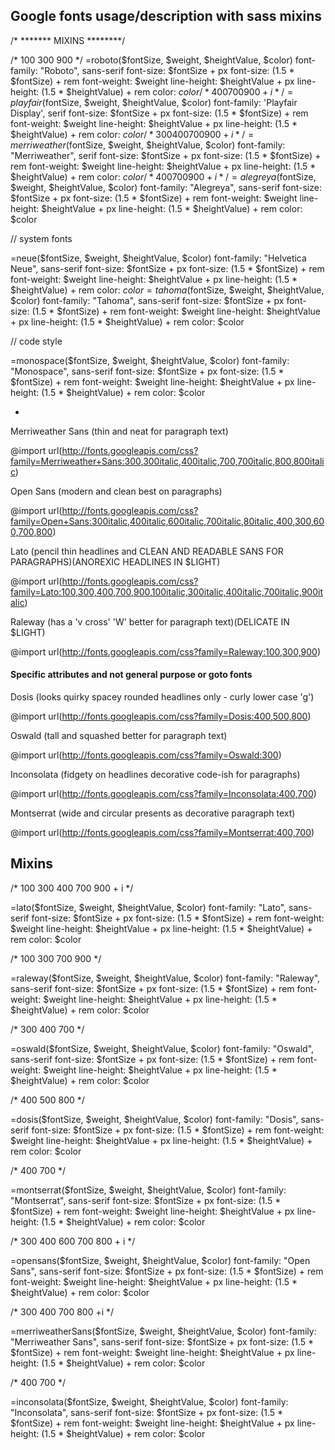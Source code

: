 ## Google fonts usage/description with sass mixins

/* ******* MIXINS ********/

/* 100 300 900 */
=roboto($fontSize, $weight, $heightValue, $color)
  font-family: "Roboto", sans-serif
  font-size: $fontSize + px
  font-size: (1.5 * $fontSize) + rem
  font-weight: $weight
  line-height: $heightValue + px
  line-height: (1.5 * $heightValue) + rem
  color: $color
/* 400 700 900 + i */
=playfair($fontSize, $weight, $heightValue, $color)
  font-family: 'Playfair Display', serif
  font-size: $fontSize + px
  font-size: (1.5 * $fontSize) + rem
  font-weight: $weight
  line-height: $heightValue + px
  line-height: (1.5 * $heightValue) + rem
  color: $color
/* 300 400 700 900 +i */
=merriweather($fontSize, $weight, $heightValue, $color)
  font-family: "Merriweather", serif
  font-size: $fontSize + px
  font-size: (1.5 * $fontSize) + rem
  font-weight: $weight
  line-height: $heightValue + px
  line-height: (1.5 * $heightValue) + rem
  color: $color
/* 400 700 900 + i */
=alegreya($fontSize, $weight, $heightValue, $color)
  font-family: "Alegreya", sans-serif
  font-size: $fontSize + px
  font-size: (1.5 * $fontSize) + rem
  font-weight: $weight
  line-height: $heightValue + px
  line-height: (1.5 * $heightValue) + rem
  color: $color

// system fonts

=neue($fontSize, $weight, $heightValue, $color)
  font-family: "Helvetica Neue", sans-serif
  font-size: $fontSize + px
  font-size: (1.5 * $fontSize) + rem
  font-weight: $weight
  line-height: $heightValue + px
  line-height: (1.5 * $heightValue) + rem
  color: $color
=tahoma($fontSize, $weight, $heightValue, $color)
  font-family: "Tahoma", sans-serif
  font-size: $fontSize + px
  font-size: (1.5 * $fontSize) + rem
  font-weight: $weight
  line-height: $heightValue + px
  line-height: (1.5 * $heightValue) + rem
  color: $color

// code style

=monospace($fontSize, $weight, $heightValue, $color)
  font-family: "Monospace", sans-serif
  font-size: $fontSize + px
  font-size: (1.5 * $fontSize) + rem
  font-weight: $weight
  line-height: $heightValue + px
  line-height: (1.5 * $heightValue) + rem
  color: $color

-

Merriweather Sans (thin and neat for paragraph text)

@import url(http://fonts.googleapis.com/css?family=Merriweather+Sans:300,300italic,400italic,700,700italic,800,800italic)

Open Sans (modern and clean best on paragraphs)

@import url(http://fonts.googleapis.com/css?family=Open+Sans:300italic,400italic,600italic,700italic,80italic,400,300,600,700,800)

Lato (pencil thin headlines and CLEAN AND READABLE SANS FOR PARAGRAPHS)(ANOREXIC HEADLINES IN $LIGHT)

@import url(http://fonts.googleapis.com/css?family=Lato:100,300,400,700,900,100italic,300italic,400italic,700italic,900italic)

Raleway (has a 'v cross' 'W' better for paragraph text)(DELICATE IN $LIGHT)

@import url(http://fonts.googleapis.com/css?family=Raleway:100,300,900)

#### Specific attributes and not general purpose or goto fonts

Dosis (looks quirky spacey rounded headlines only - curly lower case 'g')

@import url(http://fonts.googleapis.com/css?family=Dosis:400,500,800)

Oswald (tall and squashed better for paragraph text)

@import url(http://fonts.googleapis.com/css?family=Oswald:300)

Inconsolata (fidgety on headlines decorative code-ish for paragraphs)

@import url(http://fonts.googleapis.com/css?family=Inconsolata:400,700)

Montserrat (wide and circular presents as decorative paragraph text)

@import url(http://fonts.googleapis.com/css?family=Montserrat:400,700)

## Mixins 

/* 100 300 400 700 900 + i */

=lato($fontSize, $weight, $heightValue, $color)
  font-family: "Lato", sans-serif
  font-size: $fontSize + px
  font-size: (1.5 * $fontSize) + rem
  font-weight: $weight
  line-height: $heightValue + px
  line-height: (1.5 * $heightValue) + rem
  color: $color
  
/* 100 300 700 900 */

=raleway($fontSize, $weight, $heightValue, $color)
  font-family: "Raleway", sans-serif
  font-size: $fontSize + px
  font-size: (1.5 * $fontSize) + rem
  font-weight: $weight
  line-height: $heightValue + px
  line-height: (1.5 * $heightValue) + rem
  color: $color
  
/* 300 400 700 */

=oswald($fontSize, $weight, $heightValue, $color)
  font-family: "Oswald", sans-serif
  font-size: $fontSize + px
  font-size: (1.5 * $fontSize) + rem
  font-weight: $weight
  line-height: $heightValue + px
  line-height: (1.5 * $heightValue) + rem
  color: $color
  
/* 400 500 800 */

=dosis($fontSize, $weight, $heightValue, $color)
  font-family: "Dosis", sans-serif
  font-size: $fontSize + px
  font-size: (1.5 * $fontSize) + rem
  font-weight: $weight
  line-height: $heightValue + px
  line-height: (1.5 * $heightValue) + rem
  color: $color
  
/* 400 700 */

=montserrat($fontSize, $weight, $heightValue, $color)
  font-family: "Montserrat", sans-serif
  font-size: $fontSize + px
  font-size: (1.5 * $fontSize) + rem
  font-weight: $weight
  line-height: $heightValue + px
  line-height: (1.5 * $heightValue) + rem
  color: $color
  
/* 300 400 600 700 800 + i */

=opensans($fontSize, $weight, $heightValue, $color)
  font-family: "Open Sans", sans-serif
  font-size: $fontSize + px
  font-size: (1.5 * $fontSize) + rem
  font-weight: $weight
  line-height: $heightValue + px
  line-height: (1.5 * $heightValue) + rem
  color: $color
  
/* 300 400 700 800 +i */

=merriweatherSans($fontSize, $weight, $heightValue, $color)
  font-family: "Merriweather Sans", sans-serif
  font-size: $fontSize + px
  font-size: (1.5 * $fontSize) + rem
  font-weight: $weight
  line-height: $heightValue + px
  line-height: (1.5 * $heightValue) + rem
  color: $color
  
  /* 400 700 */
  
=inconsolata($fontSize, $weight, $heightValue, $color)
  font-family: "Inconsolata", sans-serif
  font-size: $fontSize + px
  font-size: (1.5 * $fontSize) + rem
  font-weight: $weight
  line-height: $heightValue + px
  line-height: (1.5 * $heightValue) + rem
  color: $color
